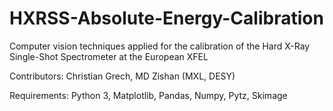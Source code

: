 # HXRSS-Absolute-Energy-Calibration
 Computer vision techniques applied for the calibration of the Hard X-Ray Single-Shot Spectrometer at the European XFEL
 
 Contributors: Christian Grech, MD Zishan (MXL, DESY)
 
 
Requirements: Python 3, Matplotlib, Pandas, Numpy, Pytz, Skimage
